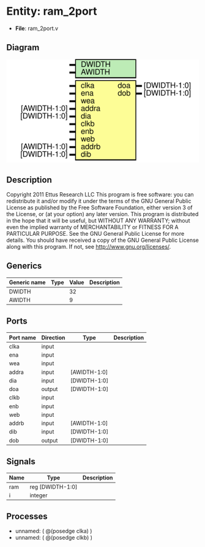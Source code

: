 # Entity: ram_2port

- **File**: ram_2port.v
## Diagram

![Diagram](ram_2port.svg "Diagram")
## Description

Copyright 2011 Ettus Research LLC
 This program is free software: you can redistribute it and/or modify
 it under the terms of the GNU General Public License as published by
 the Free Software Foundation, either version 3 of the License, or
 (at your option) any later version.
 This program is distributed in the hope that it will be useful,
 but WITHOUT ANY WARRANTY; without even the implied warranty of
 MERCHANTABILITY or FITNESS FOR A PARTICULAR PURPOSE.  See the
 GNU General Public License for more details.
 You should have received a copy of the GNU General Public License
 along with this program.  If not, see <http://www.gnu.org/licenses/>.
 
## Generics

| Generic name | Type | Value | Description |
| ------------ | ---- | ----- | ----------- |
| DWIDTH       |      | 32    |             |
| AWIDTH       |      | 9     |             |
## Ports

| Port name | Direction | Type         | Description |
| --------- | --------- | ------------ | ----------- |
| clka      | input     |              |             |
| ena       | input     |              |             |
| wea       | input     |              |             |
| addra     | input     | [AWIDTH-1:0] |             |
| dia       | input     | [DWIDTH-1:0] |             |
| doa       | output    | [DWIDTH-1:0] |             |
| clkb      | input     |              |             |
| enb       | input     |              |             |
| web       | input     |              |             |
| addrb     | input     | [AWIDTH-1:0] |             |
| dib       | input     | [DWIDTH-1:0] |             |
| dob       | output    | [DWIDTH-1:0] |             |
## Signals

| Name | Type             | Description |
| ---- | ---------------- | ----------- |
| ram  | reg [DWIDTH-1:0] |             |
| i    | integer          |             |
## Processes
- unnamed: ( @(posedge clka) )
- unnamed: ( @(posedge clkb) )
